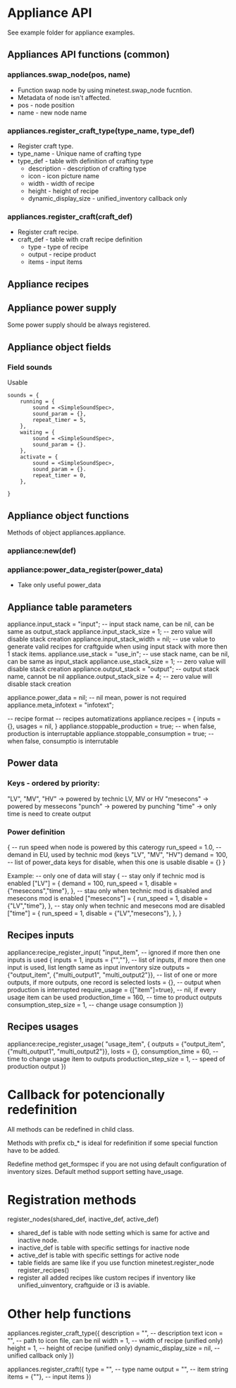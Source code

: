 # Appliance API


See example folder for appliance examples.

## Appliances API functions (common)

### appliances.swap_node(pos, name)

* Function swap node by using minetest.swap_node fucntion.
* Metadata of node isn't affected.
* pos - node position
* name - new node name

### appliances.register_craft_type(type_name, type_def)

* Register craft type.
* type_name - Unique name of crafting type
* type_def - table with definition of crafting type
  * description - description of crafting type
  * icon - icon picture name
  * width - width of recipe
  * height - height of recipe
  * dynamic_display_size - unified_inventory callback only

### appliances.register_craft(craft_def)

* Register craft recipe.
* craft_def - table with craft recipe definition
  * type - type of recipe
  * output - recipe product
  * items - input items

## Appliance recipes

## Appliance power supply

Some power supply should be always registered.

## Appliance object fields

### Field sounds

Usable 

	sounds = {
		running = {
			sound = <SimpleSoundSpec>,
			sound_param = {},
			repeat_timer = 5,
		},
		waiting = {
			sound = <SimpleSoundSpec>,
			sound_param = {}.
		},
		activate = {
			sound = <SimpleSoundSpec>,
			sound_param = {}.
			repeat_timer = 0,
		},
		
	}

## Appliance object functions

Methods of object appliances.appliance.

### appliance:new(def)

### appliance:power_data_register(power_data)

* Take only useful power_data

## Appliance table parameters

appliance.input\_stack = "input"; -- input stack name, can be nil, can be same as output\_stack
appliance.input\_stack\_size = 1; -- zero value will disable stack creation 
appliance.input\_stack\_width = nil; -- use value to generate valid recipes for craftguide when using input stack with more then 1 stack items.
appliance.use\_stack = "use\_in"; -- use stack name, can be nil, can be same as input\_stack
appliance.use\_stack\_size = 1; -- zero value will disable stack creation
appliance.output\_stack = "output"; -- output stack name, cannot be nil
appliance.output\_stack\_size = 4; -- zero value will disable stack creation

appliance.power\_data = nil; -- nil mean, power is not required
appliance.meta\_infotext = "infotext";

-- recipe format
-- recipes automatizations
appliance.recipes = {
    inputs = {},
    usages = nil,
  }
appliance.stoppable\_production = true; -- when false, production is interruptable
appliance.stoppable\_consumption = true; -- when false, consumptio is interrutable

Power data
----------

### Keys - ordered by priority:
  "LV", "MV", "HV" -> powered by technic LV, MV or HV
  "mesecons" -> powered by messecons
  "punch" -> powered by punching
  "time" -> only time is need to create output
  
  
### Power definition
  {
    -- run speed when node is powered by this caterogy
    run_speed = 1.0,
    -- demand in EU, used by technic mod (keys "LV", "MV", "HV")
    demand = 100,
    -- list of power_data keys for disable, when this one is usable
    disable = {}
  }

Example:
 -- only one of data will stay
  {
    -- stay only if technic mod is enabled
    ["LV"] = {
        demand = 100,
        run_speed = 1,
        disable = {"mesecons","time"},
      },
    -- stau only when technic mod is disabled and mesecons mod is enabled
    ["mesecons"] = {
        run_speed = 1,
        disable = {"LV","time"},
      },
    -- stay only when technic and mesecons mod are disabled
    ["time"] = {
        run_speed = 1,
        disable = {"LV","mesecons"},
      },
    }

Recipes inputs
--------------

appliance:recipe\_register\_input(
  "input\_item", -- ignored if more then one inputs is used
  {
    inputs = 1,
    inputs = {"",""}, -- list of inputs, if more then one input is used, list length same as input inventory size
    outputs = {"output_item", {"multi_output1", "multi_output2"}}, -- list of one or more outputs, if more outputs, one record is selected
    losts = {}, -- output when production is interrupted
    require_usage = {["item"]=true}, -- nil, if every usage item can be used
    production_time = 160, -- time to product outputs
    consumption_step_size = 1, -- change usage consumption
  })

Recipes usages
--------------

appliance:recipe\_register\_usage(
  "usage\_item",
  {
    outputs = {"output_item", {"multi_output1", "multi_output2"}},
    losts = {},
    consumption_time = 60, -- time to change usage item to outputs
    production_step_size = 1, -- speed of production output
  })

Callback for potencionally redefinition
=======================================

All methods can be redefined in child class.

Methods with prefix cb_\* is ideal for redefinition if some special function have to be added.

Redefine method get\_formspec if you are not using default configuration of inventory sizes. Default method support setting have\_usage.


Registration methods
=====================

register\_nodes(shared\_def, inactive\_def, active\_def)
  - shared\_def is table with node setting which is same for active and inactive node.
  - inactive\_def is table with specific settings for inactive node
  - active\_def is table with specific settings for active node
  - table fields are same like if you use function minetest.register\_node
register\_recipes()
  - register all added recipes like custom recipes if inventory like unified\_uinventory, craftguide or i3 is aviable.


Other help functions
====================

appliances.register\_craft\_type({
    description = "", -- description text
    icon = "", -- path to icon file, can be nil
    width = 1, -- width of recipe (unified only)
    height = 1, -- height of recipe (unified only)
    dynamic_display_size = nil, -- unified callback only
  })

appliances.register\_craft({
    type = "", -- type name
    output = "", -- item string
    items = {""}, -- input items
  })

